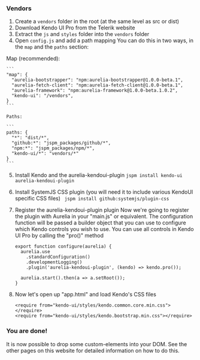 ### Vendors

1. Create a `vendors` folder in the root (at the same level as src or dist)
2. Download Kendo UI Pro from the Telerik website
3. Extract the `js` and `styles` folder into the `vendors` folder
4. Open `config.js` and add a path mapping
  You can do this in two ways, in the `map` and the `paths` section:

  Map (recommended):

    ```
    "map": {
      "aurelia-bootstrapper": "npm:aurelia-bootstrapper@1.0.0-beta.1",
      "aurelia-fetch-client": "npm:aurelia-fetch-client@1.0.0-beta.1",
      "aurelia-framework": "npm:aurelia-framework@1.0.0-beta.1.0.2",
      "kendo-ui": "/vendors",
    }
    ```

    Paths:

    ```
    paths: {
      "*": "dist/*",
      "github:*": "jspm_packages/github/*",
      "npm:*": "jspm_packages/npm/*",
      "kendo-ui/*": "vendors/*"
    }
    ```

5. Install Kendo and the aurelia-kendoui-plugin
`jspm install kendo-ui aurelia-kendoui-plugin`

6. Install SystemJS CSS plugin (you will need it to include various KendoUI specific CSS files)
` jspm install github:systemjs/plugin-css`

7. Register the aurelia-kendoui-plugin plugin
Now we're going to register the plugin with Aurelia in your "main.js" or equivalent. The configuration function will be passed a builder object that you can use to configure which Kendo controls you wish to use. You can use all controls in Kendo UI Pro by calling the "pro()" method

    ```
    export function configure(aurelia) {
      aurelia.use
        .standardConfiguration()
        .developmentLogging()
        .plugin('aurelia-kendoui-plugin', (kendo) => kendo.pro());

      aurelia.start().then(a => a.setRoot());
    }
    ```

8. Now let's open up "app.html" and load Kendo's CSS files

    ```
    <require from="kendo-ui/styles/kendo.common.core.min.css"></require>
    <require from="kendo-ui/styles/kendo.bootstrap.min.css"></require>
    ```

### You are done!
It is now possible to drop some custom-elements into your DOM. See the other pages on this website for detailed information on how to do this.
